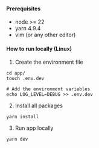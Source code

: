 
#### Prerequisites
- node >= 22
- yarn 4.9.4
- vim (or any other editor)

#### How to run locally (Linux)

1. Create the environment file
```
cd app/
touch .env.dev

# Add the environment variables
echo LOG_LEVEL=DEBUG >> .env.dev
```

2. Install all packages
``` 
yarn install
```

3. Run app locally
``` 
yarn dev
```

